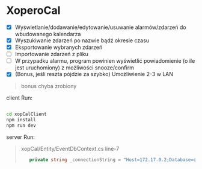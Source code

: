 # XoperoCal

-[x] Wyświetlanie/dodawanie/edytowanie/usuwanie alarmów/zdarzeń do wbudowanego kalendarza
-[X] Wyszukiwanie zdarzeń po nazwie bądź okresie czasu
-[x] Eksportowanie wybranych zdarzeń
-[ ] Importowanie zdarzeń z pliku
-[ ] W przypadku alarmu, program powinien wyświetlić powiadomienie (o ile jest uruchomiony) z możliwości snooze/confirm
-[X] (Bonus, jeśli reszta pójdzie za szybko) Umożliwienie 2-3 w LAN
> bonus chyba zrobiony 

client Run: 
``` bash

cd xopCalClient
npm install
npm run dev

```

server Run:

>xopCal/Entity/EventDbContext.cs line-7
>```csharp
>    private string _connectionString = "Host=172.17.0.2;Database=cal;Username=postgres;Password=r";
>```